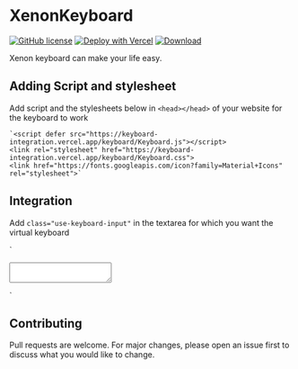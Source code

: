 # XenonKeyboard
[![GitHub license](https://img.shields.io/badge/-LICENSE%3A%20MIT-yellowgreen?style=for-the-badge&logo=opensourceinitiative&labelColor=black&logoColor=lime)](https://keyboard-integration.vercel.app/LICENSE.txt) [![Deploy with Vercel](https://img.shields.io/badge/-Clone-blue?style=for-the-badge&logo=vercel&logo-&logoColor=blue&labelColor=black)](https://vercel.com/new/clone?repository-url=https%3A%2F%2Fgithub.com%2FLord-Xenon%2FKeyboardIntegration) [![Download](https://img.shields.io/badge/Click%20to-DOWNLOAD%20REPOSITORY-black?style=for-the-badge&logo=github&labelColor=black&logoColor=lime)](https://github.com/Lord-Xenon/KeyboardIntegration/archive/refs/heads/main.zip)

Xenon keyboard can make your life easy.

## Adding Script and stylesheet
Add script and the stylesheets below in `<head></head>` of your website for the keyboard to work

```
`<script defer src="https://keyboard-integration.vercel.app/keyboard/Keyboard.js"></script>
<link rel="stylesheet" href="https://keyboard-integration.vercel.app/keyboard/Keyboard.css">
<link href="https://fonts.googleapis.com/icon?family=Material+Icons" rel="stylesheet">`
```

## Integration
Add `class="use-keyboard-input"` in the textarea for which you want the virtual keyboard

`
<textarea class="use-keyboard-input"></textarea>
`

## Contributing
Pull requests are welcome. For major changes, please open an issue first to discuss what you would like to change.
